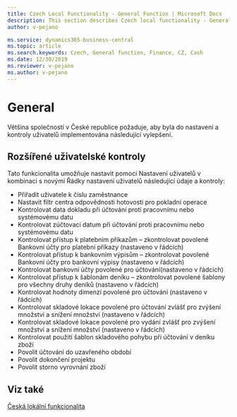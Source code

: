 ```yaml
---
title: Czech Local Functionality - General Function | Microsoft Docs
description: This section describes Czech local functionality - General Function
author: v-pejano

ms.service: dynamics365-business-central
ms.topic: article
ms.search.keywords: Czech, General function, Finance, CZ, Cash
ms.date: 12/30/2019
ms.reviewer: v-pejano
ms.author: v-pejano
---
```


# General

Většina společností v České republice požaduje, aby byla do nastavení a kontroly uživatelů implementována následující vylepšení.

## Rozšířené uživatelské kontroly

Tato funkcionalita umožňuje nastavit pomocí Nastavení uživatelů v kombinaci s novými Řádky nastavení uživatelů následující údaje a kontroly:
- Přiřadit uživatele k číslu zaměstnance
- Nastavit filtr centra odpovědnosti hotovosti pro pokladní operace
- Kontrolovat data dokladu při účtování proti pracovnímu nebo systémovému datu
- Kontrolovat zúčtovací datum při účtování proti pracovnímu nebo systémovému datu
- Kontrolovat přístup k platebním příkazům – zkontrolovat povolené Bankovní účty pro platební příkazy (nastaveno v řádcích)
- Kontrolovat přístup k bankovním výpisům – zkontrolovat povolené Bankovní účty pro bankovní výpisy (nastaveno v řádcích)
- Kontrolovat bankovní účty povolené pro účtování(nastaveno v řádcích)
- Kontrolovat přístup k šablonám deníku – zkontrolovat povolené šablony pro všechny druhy deníků (nastaveno v řádcích)
- Kontrolovat hodnoty dimenzí povolené pro účtování (nastaveno v řádcích)
- Kontrolovat skladové lokace povolené pro účtování zvlášť pro zvýšení množství a snížení množství (nastaveno v řádcích)
- Kontrolovat skladové lokace povolené pro vydání zvlášť pro zvýšení množství a snížení množství (nastaveno v řádcích)
- Kontrolovat použití šablon skladového pohybu při účtování v deníku zboží
- Povolit účtování do uzavřeného období
- Povolit dokončení projektu
- Povolit storno vyrovnání zboží

## Viz také  

[Česká lokální funkcionalita](czech-local-functionality.md)
